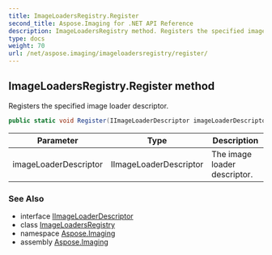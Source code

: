 ```yaml
---
title: ImageLoadersRegistry.Register
second_title: Aspose.Imaging for .NET API Reference
description: ImageLoadersRegistry method. Registers the specified image loader descriptor
type: docs
weight: 70
url: /net/aspose.imaging/imageloadersregistry/register/
---
```

## ImageLoadersRegistry.Register method

Registers the specified image loader descriptor.

```csharp
public static void Register(IImageLoaderDescriptor imageLoaderDescriptor)
```

| Parameter | Type | Description |
| --- | --- | --- |
| imageLoaderDescriptor | IImageLoaderDescriptor | The image loader descriptor. |

### See Also

* interface [IImageLoaderDescriptor](../../iimageloaderdescriptor/)
* class [ImageLoadersRegistry](../)
* namespace [Aspose.Imaging](../../imageloadersregistry/)
* assembly [Aspose.Imaging](../../../)


